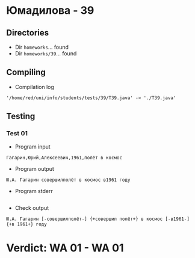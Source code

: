 # Юмадилова - 39
## Directories
- Dir `homeworks`... found
- Dir `homeworks/39`... found
## Compiling
- Compilation log
```
'/home/red/uni/info/students/tests/39/T39.java' -> './T39.java'

```
## Testing
### Test 01
- Program input
```
Гагарин,Юрий,Алексеевич,1961,полёт в космос

```
- Program output
```
Ю.А. Гагарин совершилполёт в космос в1961 году

```
- Program stderr
```

```
- Check output
```
Ю.А. Гагарин [-совершилполёт-] {+совершил полёт+} в космос [-в1961-] {+в 1961+} году

```
# Verdict: **WA 01** - WA 01
